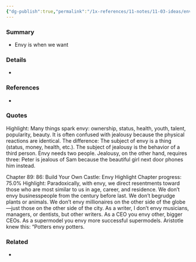 ```yaml
---
{"dg-publish":true,"permalink":"/1x-references/11-notes/11-03-ideas/envy-is-stupid/","title":"Envy is stupid"}
---
```



### Summary
- Envy is when we want

### Details
- 

### References
- 

### Quotes

Highlight: Many things spark envy: ownership, status, health, youth, talent, popularity, beauty. It is often confused with jealousy because the physical reactions are identical. The difference: The subject of envy is a thing (status, money, health, etc.). The subject of jealousy is the behavior of a third person. Envy needs two people. Jealousy, on the other hand, requires three: Peter is jealous of Sam because the beautiful girl next door phones him instead.


Chapter 89: 86: Build Your Own Castle: Envy
Highlight
Chapter progress: 75.0%
Highlight: Paradoxically, with envy, we direct resentments toward those who are most similar to us in age, career, and residence. We don’t envy businesspeople from the century before last. We don’t begrudge plants or animals. We don’t envy millionaires on the other side of the globe—just those on the other side of the city. As a writer, I don’t envy musicians, managers, or dentists, but other writers. As a CEO you envy other, bigger CEOs. As a supermodel you envy more successful supermodels. Aristotle knew this: “Potters envy potters.

### Related
- 